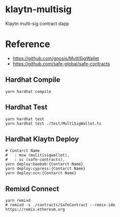 # klaytn-multisig

Klaytn multi-sig contract dapp

# Reference

- https://github.com/gnosis/MultiSigWallet
- https://github.com/safe-global/safe-contracts

## Hardhat Compile

```shell
yarn hardhat compile
```

## Hardhat Test

```shell
yarn hardhat test
yarn hardhat test ./test/MultiSigWallet.ts
```

## Hardhat Klaytn Deploy

```shell
# Contarct Name
#   : msw (mulitisigwallet),
#   : sc (safe-contracts),
yarn deploy:baobab:{Contarct Name}
yarn deploy:cypress:{Contarct Name}
yarn deploy:scn:{Contarct Name}
```

## Remixd Connect

```shell
yarn remixd
# remixd -s ./contracts/SafeContract --remix-ide https://remix.ethereum.org
```
